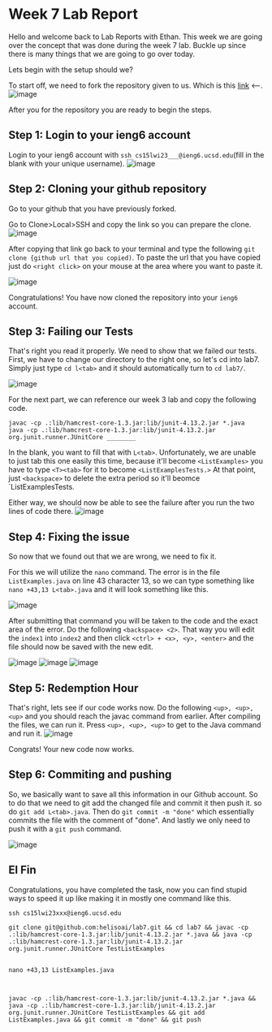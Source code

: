 # Week 7 Lab Report

Hello and welcome back to Lab Reports with Ethan. This week we are going over the concept that was done during the week 7 lab. Buckle up since there is many things that we are going to go over today.




Lets begin with the setup should we? 

To start off, we need to fork the repository given to us. Which is this [link](https://github.com/ucsd-cse15l-w23/lab7) <--.
![image](https://i.imgur.com/dG84LSh.png)

After you for the repository you are ready to begin the steps.

## Step 1: Login to your ieng6 account
Login to your ieng6 account with `ssh cs15lwi23___@ieng6.ucsd.edu`(fill in the blank with your unique username).
![image](https://i.imgur.com/xVL9acX.png)

## Step 2: Cloning your github repository
Go to your github that you have previously forked. 

Go to Clone>Local>SSH and copy the link so you can prepare the clone.
![image](https://i.imgur.com/u6Hygu2.png)

After copying that link go back to your terminal and type the following `git clone {github url that you copied)`. To paste the url that you have copied just do `<right click>` on your mouse at the area where you want to paste it.

 ![image](https://i.imgur.com/fL6YIZ3.png)
  
  Congratulations! You have now cloned the repository into your `ieng6` account.
  
## Step 3: Failing our Tests
That's right you read it properly. We need to show that we failed our tests. 
First, we have to change our directory to the right one, so let's cd into lab7.
Simply just type `cd l<tab>` and it should automatically turn to `cd lab7/`.

![image](https://i.imgur.com/fhoiklU.png)

For the next part, we can reference our week 3 lab and copy the following code.
```
javac -cp .:lib/hamcrest-core-1.3.jar:lib/junit-4.13.2.jar *.java 
java -cp .:lib/hamcrest-core-1.3.jar:lib/junit-4.13.2.jar org.junit.runner.JUnitCore ________
```

In the blank, you want to fill that with `L<tab>`. Unfortunately, we are unable to just tab this one easily this time, because it'll become `<ListExamples>` you have to type `<T><tab>` for it to become `<ListExamplesTests.>` At that point, just `<backspace>` to delete the extra period so it'll beomce `ListExamplesTests.

Either way, we should now be able to see the failure after you run the two lines of code there.
![image](https://i.imgur.com/YJ4YKSn.png)

## Step 4: Fixing the issue
So now that we found out that we are wrong, we need to fix it. 

For this we will utilize the `nano` command. The error is in the file `ListExamples.java` on line 43 character 13, so we can type something like `nano +43,13 L<tab>.java` and it will look something like this.

![image](https://i.imgur.com/S9zi829.png)

After submitting that command you will be taken to the code and the exact area of the error. Do the following `<backspace> <2>`. That way you will edit the `index1` into `index2` and then click `<ctrl> + <x>, <y>, <enter>` and the file should now be saved with the new edit.

![image](https://i.imgur.com/F5oUcYe.png)
![image](https://i.imgur.com/ADcvvgH.png)
![image](https://i.imgur.com/m1OC8pZ.png)

## Step 5: Redemption Hour
That's right, lets see if our code works now. Do the following `<up>, <up>, <up>` and you should reach the javac command from earlier. After compiling the files, we can run it. Press `<up>, <up>, <up>` to get to the Java command and run it.
  ![image](https://i.imgur.com/wsBivpA.png)
  
  Congrats! Your new code now works.
  
## Step 6: Commiting and pushing
  So, we basically want to save all this information in our Github account. So to do that we need to git add the changed file and commit it then push it.
  so do `git add L<tab>.java`. Then do `git commit -m "done"` which essentially commits the file with the comment of "done". And lastly we only need to push it with a `git push` command. 
  
  ![image](https://i.imgur.com/T7ao17E.png)
  
## El Fin
  Congratulations, you have completed the task, now you can find stupid ways to speed it up like making it in mostly one command like this. 
  
  ```
  ssh cs15lwi23xxx@ieng6.ucsd.edu

git clone git@github.com:helisoai/lab7.git && cd lab7 && javac -cp .:lib/hamcrest-core-1.3.jar:lib/junit-4.13.2.jar *.java && java -cp .:lib/hamcrest-core-1.3.jar:lib/junit-4.13.2.jar org.junit.runner.JUnitCore TestListExamples 


nano +43,13 ListExamples.java



javac -cp .:lib/hamcrest-core-1.3.jar:lib/junit-4.13.2.jar *.java && java -cp .:lib/hamcrest-core-1.3.jar:lib/junit-4.13.2.jar org.junit.runner.JUnitCore TestListExamples && git add ListExamples.java && git commit -m "done" && git push
  ```
